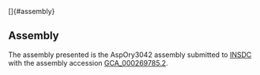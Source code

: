 []{#assembly}

Assembly
--------

The assembly presented is the AspOry3042 assembly submitted to
[INSDC](http://www.insdc.org) with the assembly accession
[GCA\_000269785.2](http://www.ebi.ac.uk/ena/data/view/GCA_000269785.2).
